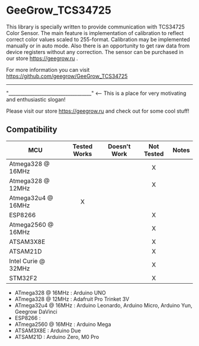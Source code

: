 # GeeGrow_TCS34725

This library is specially written to provide communication with TCS34725 Color 
Sensor. The main feature is implementation of calibration to reflect correct 
color values scaled to 255-format. Calibration may be implemented manually or
in auto mode. Also there is an opportunity to get raw data from device registers
without any correction.
The sensor can be purchased in our store https://geegrow.ru .

For more information you can visit https://github.com/geegrow/GeeGrow_TCS34725

--------------------------------------------------------------------

"___________________________________" <--   This is a place for very motivating
                                            and enthusiastic slogan!

Please visit our store https://geegrow.ru and check out for some cool stuff!



<!-- START COMPATIBILITY TABLE -->

## Compatibility

MCU                | Tested Works | Doesn't Work | Not Tested  | Notes
------------------ | :----------: | :----------: | :---------: | -----
Atmega328 @ 16MHz  |              |              |     X       |
Atmega328 @ 12MHz  |              |              |     X       |
Atmega32u4 @ 16MHz |      X       |              |             |  
ESP8266            |              |              |     X       |
Atmega2560 @ 16MHz |              |              |     X       |
ATSAM3X8E          |              |              |     X       |
ATSAM21D           |              |              |     X       |
Intel Curie @ 32MHz|              |              |     X       |
STM32F2            |              |              |     X       |

  * ATmega328 @ 16MHz : Arduino UNO
  * ATmega328 @ 12MHz : Adafruit Pro Trinket 3V
  * ATmega32u4 @ 16MHz : Arduino Leonardo, Arduino Micro, Arduino Yun, Geegrow DaVinci
  * ESP8266 :
  * ATmega2560 @ 16MHz : Arduino Mega
  * ATSAM3X8E : Arduino Due
  * ATSAM21D : Arduino Zero, M0 Pro

<!-- END COMPATIBILITY TABLE -->
